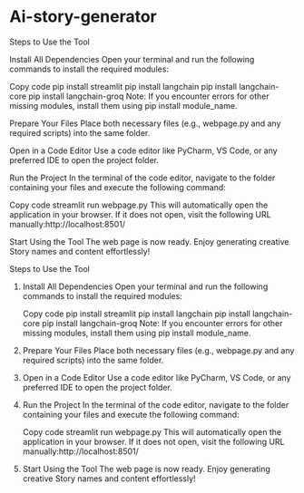 # Ai-story-generator 

Steps to Use the Tool

Install All Dependencies Open your terminal and run the following commands to install the required modules:

Copy code pip install streamlit pip install langchain pip install langchain-core pip install langchain-groq Note: If you encounter errors for other missing modules, install them using pip install module_name.

Prepare Your Files Place both necessary files (e.g., webpage.py and any required scripts) into the same folder.

Open in a Code Editor Use a code editor like PyCharm, VS Code, or any preferred IDE to open the project folder.

Run the Project In the terminal of the code editor, navigate to the folder containing your files and execute the following command:

Copy code streamlit run webpage.py This will automatically open the application in your browser. If it does not open, visit the following URL manually:http://localhost:8501/

Start Using the Tool The web page is now ready. Enjoy generating creative Story names and content effortlessly!  


Steps to Use the Tool

1. Install All Dependencies
    Open your terminal and run the following commands to install the required modules:

    Copy code
    pip install streamlit
    pip install langchain
    pip install langchain-core
    pip install langchain-groq
    Note: If you encounter errors for other missing modules, install them using pip install module_name.

2. Prepare Your Files
    Place both necessary files (e.g., webpage.py and any required scripts) into the same folder.

3. Open in a Code Editor
    Use a code editor like PyCharm, VS Code, or any preferred IDE to open the project folder.

4. Run the Project
    In the terminal of the code editor, navigate to the folder containing your files and execute the following command:

    Copy code
    streamlit run webpage.py
    This will automatically open the application in your browser.
    If it does not open, visit the following URL manually:http://localhost:8501/

5. Start Using the Tool
    The web page is now ready. Enjoy generating creative Story
    names and content effortlessly!
